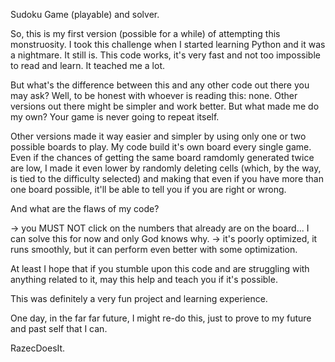 Sudoku Game (playable) and solver.


So, this is my first version (possible for a while) of attempting this monstruosity. I took this challenge when I started learning Python and it was a nightmare.
It still is. This code works, it's very fast and not too impossible to read and learn. It teached me a lot.


But what's the difference between this and any other code out there you may ask? Well, to be honest with whoever is reading this: none.
Other versions out there might be simpler and work better. But what made me do my own? Your game is never going to repeat itself.

Other versions made it way easier and simpler by using only one or two possible boards to play. My code build it's own board every single game.
Even if the chances of getting the same board ramdomly generated twice are low, I made it even lower by randomly deleting cells (which, by the way,
is tied to the difficulty selected) and making that even if you have more than one board possible, it'll be able to tell you if you are right or wrong.


And what are the flaws of my code?

-> you MUST NOT click on the numbers that already are on the board... I can solve this for now and only God knows why.
-> it's poorly optimized, it runs smoothly, but it can perform even better with some optimization.


At least I hope that if you stumble upon this code and are struggling with anything related to it, may this help and teach you if it's possible.

This was definitely a very fun project and learning experience.

One day, in the far far future, I might re-do this, just to prove to my future and past self that I can.

RazecDoesIt.
